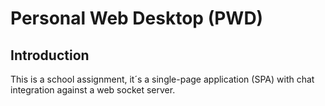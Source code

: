 # Personal Web Desktop (PWD)

## Introduction

This is a school assignment, it´s a single-page application (SPA) with chat integration against a web socket server.

